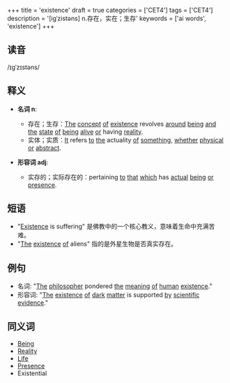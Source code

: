 +++
title = 'existence'
draft = true
categories = ['CET4']
tags = ['CET4']
description = '[igˈzistəns] n.存在，实在；生存'
keywords = ['ai words', 'existence']
+++

## 读音
/ɪɡˈzɪstəns/

## 释义
- **名词 n**:
  - 存在；生存：[The](/zh/post/the/) [concept](/zh/post/concept/) [of](/zh/post/of/) [existence](/zh/post/existence/) revolves [around](/zh/post/around/) [being](/zh/post/being/) [and](/zh/post/and/) [the](/zh/post/the/) [state](/zh/post/state/) [of](/zh/post/of/) [being](/zh/post/being/) [alive](/zh/post/alive/) [or](/zh/post/or/) having [reality](/zh/post/reality/).
  - 实体；实质：[It](/zh/post/it/) refers [to](/zh/post/to/) [the](/zh/post/the/) actuality [of](/zh/post/of/) [something](/zh/post/something/), [whether](/zh/post/whether/) [physical](/zh/post/physical/) [or](/zh/post/or/) [abstract](/zh/post/abstract/).

- **形容词 adj**:
  - 实存的；实际存在的：pertaining [to](/zh/post/to/) [that](/zh/post/that/) [which](/zh/post/which/) has [actual](/zh/post/actual/) [being](/zh/post/being/) [or](/zh/post/or/) [presence](/zh/post/presence/).

## 短语
- "[Existence](/zh/post/existence/) is suffering" 是佛教中的一个核心教义，意味着生命中充满苦难。
- "[The](/zh/post/the/) [existence](/zh/post/existence/) [of](/zh/post/of/) aliens" 指的是外星生物是否真实存在。

## 例句
- 名词: "[The](/zh/post/the/) [philosopher](/zh/post/philosopher/) pondered [the](/zh/post/the/) [meaning](/zh/post/meaning/) [of](/zh/post/of/) [human](/zh/post/human/) [existence](/zh/post/existence/)."
- 形容词: "[The](/zh/post/the/) [existence](/zh/post/existence/) [of](/zh/post/of/) [dark](/zh/post/dark/) [matter](/zh/post/matter/) is supported [by](/zh/post/by/) [scientific](/zh/post/scientific/) [evidence](/zh/post/evidence/)."

## 同义词
- [Being](/zh/post/being/)
- [Reality](/zh/post/reality/)
- [Life](/zh/post/life/)
- [Presence](/zh/post/presence/)
- Existential
